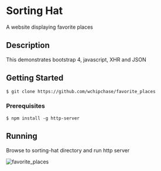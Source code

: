 # Sorting Hat
A website displaying favorite places

## Description
This demonstrates bootstrap 4, javascript, XHR and JSON 

## Getting Started
```
$ git clone https://github.com/wchipchase/favorite_places
```
### Prerequisites
```
$ npm install -g http-server
```

## Running
Browse to sorting-hat directory and run http server

![favorite_places](https://raw.githubusercontent.com/wchipchase/favorite_places/master/screenshots/sorting-hat.JPG "Favorite Places")